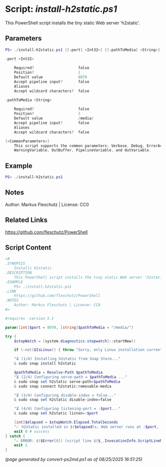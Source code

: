 Script: *install-h2static.ps1*
========================

This PowerShell script installs the tiny static Web server 'h2static'.

Parameters
----------
```powershell
PS> ./install-h2static.ps1 [[-port] <Int32>] [[-pathToMedia] <String>] [<CommonParameters>]

-port <Int32>
    
    Required?                    false
    Position?                    1
    Default value                8070
    Accept pipeline input?       false
    Aliases                      
    Accept wildcard characters?  false

-pathToMedia <String>
    
    Required?                    false
    Position?                    2
    Default value                /media/
    Accept pipeline input?       false
    Aliases                      
    Accept wildcard characters?  false

[<CommonParameters>]
    This script supports the common parameters: Verbose, Debug, ErrorAction, ErrorVariable, WarningAction, 
    WarningVariable, OutBuffer, PipelineVariable, and OutVariable.
```

Example
-------
```powershell
PS> ./install-h2static.ps1

```

Notes
-----
Author: Markus Fleschutz | License: CC0

Related Links
-------------
https://github.com/fleschutz/PowerShell

Script Content
--------------
```powershell
<#
.SYNOPSIS
	Installs h2static
.DESCRIPTION
	This PowerShell script installs the tiny static Web server 'h2static'.
.EXAMPLE
	PS> ./install-h2static.ps1
.LINK
	https://github.com/fleschutz/PowerShell
.NOTES
	Author: Markus Fleschutz | License: CC0
#>

#requires -version 5.1

param([int]$port = 8070, [string]$pathToMedia = "/media/")

try {
	$stopWatch = [system.diagnostics.stopwatch]::startNew()

	if (-not($IsLinux)) { throw "Sorry, only Linux installation currently supported" }

	"⏳ (1/4) Installing h2static from Snap Store..."
	& sudo snap install h2static

	$pathToMedia = Resolve-Path $pathToMedia
	"⏳ (2/4) Configuring serve-path = $pathToMedia ..."
	& sudo snap set h2static serve-path=$pathToMedia
	& sudo snap connect h2static:removable-media

	"⏳ (3/4) Configuring disable-index = false..."
	& sudo snap set h2static disable-index=false

	"⏳ (4/4) Configuring listening-port = :$port..."
	& sudo snap set h2static listen=:$port

	[int]$elapsed = $stopWatch.Elapsed.TotalSeconds
	"✅ h2static installed in $($elapsed)s, Web server runs at :$port, execute 'snap info h2static' for details."
	exit 0 # success
} catch {
	"⚠️ ERROR: $($Error[0]) (script line $($_.InvocationInfo.ScriptLineNumber))"
	exit 1
}
```

*(page generated by convert-ps2md.ps1 as of 08/25/2025 16:51:25)*
